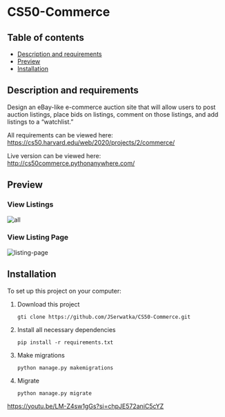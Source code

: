 # CS50-Commerce

## Table of contents
- [Description and requirements](#description-and-requirements)
- [Preview](#preview)
- [Installation](#installation)

## Description and requirements
Design an eBay-like e-commerce auction site that will allow users to post auction listings, place bids on listings, comment on those listings, and add listings to a “watchlist.”

All requirements can be viewed here: https://cs50.harvard.edu/web/2020/projects/2/commerce/

Live version can be viewed here: http://cs50commerce.pythonanywhere.com/

## Preview
### View Listings
![all](https://user-images.githubusercontent.com/33938646/126637562-180a7695-5a0a-4811-85dc-d99fc2fc46ff.gif)

### View Listing Page
![listing-page](https://user-images.githubusercontent.com/33938646/126637572-fb34d5e8-d5f5-4e95-b54e-0c58ee6344fe.gif)

## Installation
To set up this project on your computer:
1. Download this project
    ```
    gti clone https://github.com/JSerwatka/CS50-Commerce.git
    ```
2. Install all necessary dependencies
    ```
    pip install -r requirements.txt
    ```
3. Make migrations
    ```
    python manage.py makemigrations
    ```
4. Migrate
    ```
    python manage.py migrate
    ```
https://youtu.be/LM-Z4sw1gGs?si=chpJE572aniC5cYZ
